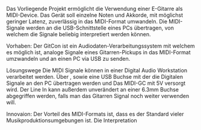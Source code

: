 
Das Vorliegende Projekt ermöglicht die Verwendung einer E-Gitarre als MIDI-Device. Das Gerät soll einzelne Noten und Akkorde, mit möglichst geringer Latenz, zuverlässig in das MIDI-Format umwandeln. Die MIDI-Signale werden an die USB-Schnittstelle eines PCs übertragen, von welchem die Signale beliebig interpretiert werden können.


Vorhaben:
Der GitCon ist ein Audiodaten-Verarbeitungssystem mit welchem es möglich ist,
analoge Signale eines Gitarren-Pickups in das MIDI-Format umzwandeln und an einen PC via USB zu senden.

Lösungswege
Die MIDI Signale können in einer Digital Audio Workstation verarbeitet werden. Über , sowie eine USB Buchse mit der die Digitalen Signale an den PC übertragen werden und Das MIDI-GC mit 5V versorgt wird. Der Line In kann außerdem unverändert an einer 6.3mm Buchse abgegriffen werden, falls man das Gitarren Signal noch weiter verwenden will.

Innovaion:
Der Vorteil des MIDI-Formats ist, dass es der Standard vieler Musikproduktionsumgebungen ist. 
Die Interpretation 